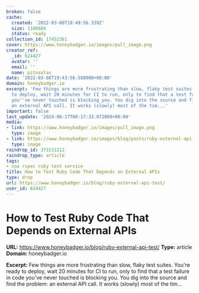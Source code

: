 ```yaml
---
broken: false
cache:
  created: '2022-03-08T19:49:56.339Z'
  size: 1106684
  status: ready
collection_id: 17452361
cover: https://www.honeybadger.io/images/pull_image.png
creator_ref:
  _id: 624427
  avatar: ''
  email: ''
  name: pitosalas
date: '2022-03-08T19:43:56.588000+00:00'
domain: honeybadger.io
excerpt: 'Few things are more frustrating than slow, flaky test suites. You''re ready
  to deploy, wait 20 minutes for CI to run, only to find that a test failure in code
  you''ve never touched is blocking you. You dig into the source and find the problem:
  an external API call. It works (slowly) most of the tim...'
important: false
last_update: '2024-06-17T00:17:33.872000+00:00'
media:
- link: https://www.honeybadger.io/images/pull_image.png
  type: image
- link: https://www.honeybadger.io/images/blog/posts/ruby-external-api-test/pact_example.png?1646703222
  type: image
raindrop_id: 373131212
raindrop_type: article
tags:
- soa rspec ruby test service
title: How to Test Ruby Code That Depends on External APIs
type: drop
url: https://www.honeybadger.io/blog/ruby-external-api-test/
user_id: 624427
---
```


# How to Test Ruby Code That Depends on External APIs

**URL:** https://www.honeybadger.io/blog/ruby-external-api-test/
**Type:** article
**Domain:** honeybadger.io

**Excerpt:** Few things are more frustrating than slow, flaky test suites. You're ready to deploy, wait 20 minutes for CI to run, only to find that a test failure in code you've never touched is blocking you. You dig into the source and find the problem: an external API call. It works (slowly) most of the tim...
